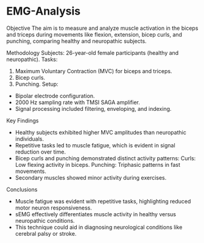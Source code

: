# EMG-Analysis

Objective
The aim is to measure and analyze muscle activation in the biceps and triceps during movements like flexion, extension, bicep curls, and punching, comparing healthy and neuropathic subjects.

Methodology
Subjects: 26-year-old female participants (healthy and neuropathic).
Tasks:
  1. Maximum Voluntary Contraction (MVC) for biceps and triceps.
  2. Bicep curls.
  3. Punching.
Setup:
  - Bipolar electrode configuration.
  - 2000 Hz sampling rate with TMSI SAGA amplifier.
  - Signal processing included filtering, enveloping, and indexing.

Key Findings
- Healthy subjects exhibited higher MVC amplitudes than neuropathic individuals.
- Repetitive tasks led to muscle fatigue, which is evident in signal reduction over time.
- Bicep curls and punching demonstrated distinct activity patterns:
Curls: Low flexing activity in biceps.
Punching: Triphasic patterns in fast movements.
- Secondary muscles showed minor activity during exercises.

Conclusions
- Muscle fatigue was evident with repetitive tasks, highlighting reduced motor neuron responsiveness.
- sEMG effectively differentiates muscle activity in healthy versus neuropathic conditions.
- This technique could aid in diagnosing neurological conditions like cerebral palsy or stroke.


